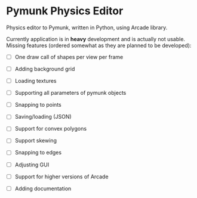 # Pymunk Physics Editor

Physics editor to Pymunk, written in Python, using Arcade library.

Currently application is in **heavy** development and is actually not usable.
Missing features (ordered somewhat as they are planned to be developed):

- [ ] One draw call of shapes per view per frame
- [ ] Adding background grid
- [ ] Loading textures
- [ ] Supporting all parameters of pymunk objects
- [ ] Snapping to points
- [ ] Saving/loading (JSON)
- [ ] Support for convex polygons
- [ ] Support skewing
- [ ] Snapping to edges
- [ ] Adjusting GUI
- [ ] Support for higher versions of Arcade
- [ ] Adding documentation

